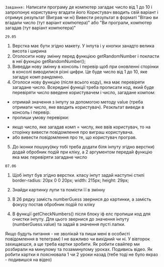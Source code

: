 `Завдання:`
Написати програму де компютер загадає число від 1 до 10 і запропонує користувачу вгадати його Користувач вводить свій варіант і отримує результат (Виграв чи ні) Вивести результат в форматі "Вітаю ви вгадали число (тут варіант компютера)" або "Ви програли, компютер загадав (тут варіант компютера)"

`29.05`
1. Верстка має бути згідно макету. У інпута і у кнопки занадто велика висота і ширина
2. Оголосити нову змінну перед функцією getRandomNumber і покласти в неї фукнцію getRandomNumber();
3. Виведди нову змінну в консоль і перевір щоб при оновленні сторінки в консолі виводилися різні цифри. Це буде число від 1 до 10, яке загадує комп рандомно.
4. Оголоси нову функцію (після всього коду), яка має перевіряти загадане число. Всередині функції треба прописати код, який буде перевіряти число введене користувачем і число, загадане компом:
* отримай значення з інпуту за допомогою методу value (треба отримати число, яке вводить користувач). Резкльтат виведи в консоль і перевір.
* пропиши умову перевірки:
- якщо число, яке загадав комп = числу, яке ввів користувач, то на сторінку вивести повідомлення про виграш користувача.
- або вивести повідомлення про те, що користувач програв.
5. До іконки пошуку(яку тобі треба додати біля інпуту згідно  верстки) додай обробник подій при кліку, а 2 аргументом передай функцію яка має перевіряти загадане число

`07.06`
1. Щоб інпут був згідно верстки. класу інпут задай наступні стилі
border-radius: 20px 0 0 20px;
width: 215px;
height: 29px;

2. Знайди картинку лупи та помісти її в змінну
3. В 26 рядку замість numberGuess звернися до картинки, а замість фокусу постав обробник подій по кліку

4. В функції getCheckNumbers() після блоку іф елс пропиши код для очистки інпуту. Для цього звернися до  значення інпуту (numberGuess.value) та задай в значення пусті лапки.


Якщо будуть питання - не зволікай та пиши мені в особисті повідомлення в телеграм) І не важливо чи вихідний чи ні. У вівторок захищаєшся, а ще треба картки зробити. Як робити свайпер ми розбирали на минулому та позаминулому уроках. Подивись відео. Як робити картки я пояснювала 1 чи 2 уроки назад (тебе тоді не було якраз - подивишся на відео)
